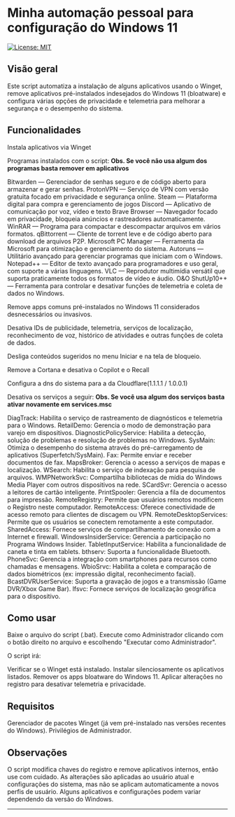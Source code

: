 # Minha automação pessoal para configuração do Windows 11
[![License: MIT](https://img.shields.io/badge/License-MIT-yellow.svg)](https://opensource.org/licenses/MIT)

## Visão geral
Este script automatiza a instalação de alguns aplicativos usando o Winget, remove aplicativos pré-instalados indesejados do Windows 11 (bloatware) e configura várias opções de privacidade e telemetria para melhorar a segurança e o desempenho do sistema.

## Funcionalidades
Instala aplicativos via Winget

Programas instalados com o script:
**Obs. Se você não usa algum dos programas basta remover em aplicativos**

Bitwarden — Gerenciador de senhas seguro e de código aberto para armazenar e gerar senhas.
ProtonVPN — Serviço de VPN com versão gratuita focado em privacidade e segurança online.
Steam — Plataforma digital para compra e gerenciamento de jogos
Discord — Aplicativo de comunicação por voz, vídeo e texto
Brave Browser — Navegador focado em privacidade, bloqueia anúncios e rastreadores automaticamente.
WinRAR — Programa para compactar e descompactar arquivos em vários formatos.
qBittorrent — Cliente de torrent leve e de código aberto para download de arquivos P2P.
Microsoft PC Manager — Ferramenta da Microsoft para otimização e gerenciamento do sistema.
Autoruns — Utilitário avançado para gerenciar programas que iniciam com o Windows.
Notepad++ — Editor de texto avançado para programadores e uso geral, com suporte a várias linguagens.
VLC — Reprodutor multimídia versátil que suporta praticamente todos os formatos de vídeo e áudio.
O&O ShutUp10++ — Ferramenta para controlar e desativar funções de telemetria e coleta de dados no Windows.

Remove apps comuns pré-instalados no Windows 11 considerados desnecessários ou invasivos.

Desativa IDs de publicidade, telemetria, serviços de localização, reconhecimento de voz, histórico de atividades e outras funções de coleta de dados.

Desliga conteúdos sugeridos no menu Iniciar e na tela de bloqueio.

Remove a Cortana e desativa o Copilot e o Recall

Configura a dns do sistema para a da Cloudflare(1.1.1.1 / 1.0.0.1)

Desativa os serviços a seguir:
**Obs. Se você usa algum dos serviços basta ativar novamente em services.msc**

DiagTrack: Habilita o serviço de rastreamento de diagnósticos e telemetria para o Windows.
RetailDemo: Gerencia o modo de demonstração para varejo em dispositivos.
DiagnosticPolicyService: Habilita a detecção, solução de problemas e resolução de problemas no Windows.
SysMain: Otimiza o desempenho do sistema através do pré-carregamento de aplicativos (Superfetch/SysMain).
Fax: Permite enviar e receber documentos de fax.
MapsBroker: Gerencia o acesso a serviços de mapas e localização.
WSearch: Habilita o serviço de indexação para pesquisa de arquivos.
WMPNetworkSvc: Compartilha bibliotecas de mídia do Windows Media Player com outros dispositivos na rede.
SCardSvr: Gerencia o acesso a leitores de cartão inteligente.
PrintSpooler: Gerencia a fila de documentos para impressão.
RemoteRegistry: Permite que usuários remotos modificem o Registro neste computador.
RemoteAccess: Oferece conectividade de acesso remoto para clientes de discagem ou VPN.
RemoteDesktopServices: Permite que os usuários se conectem remotamente a este computador.
SharedAccess: Fornece serviços de compartilhamento de conexão com a Internet e firewall.
WindowsInsiderService: Gerencia a participação no Programa Windows Insider.
TabletInputService: Habilita a funcionalidade de caneta e tinta em tablets.
bthserv: Suporta a funcionalidade Bluetooth.
PhoneSvc: Gerencia a integração com smartphones para recursos como chamadas e mensagens.
WbioSrvc: Habilita a coleta e comparação de dados biométricos (ex: impressão digital, reconhecimento facial).
BcastDVRUserService: Suporta a gravação de jogos e a transmissão (Game DVR/Xbox Game Bar).
lfsvc: Fornece serviços de localização geográfica para o dispositivo.

## Como usar
Baixe o arquivo do script (.bat).
Execute como Administrador clicando com o botão direito no arquivo e escolhendo "Executar como Administrador".

O script irá:

Verificar se o Winget está instalado.
Instalar silenciosamente os aplicativos listados.
Remover os apps bloatware do Windows 11.
Aplicar alterações no registro para desativar telemetria e privacidade.

## Requisitos
Gerenciador de pacotes Winget (já vem pré-instalado nas versões recentes do Windows).
Privilégios de Administrador.

## Observações
O script modifica chaves do registro e remove aplicativos internos, então use com cuidado.
As alterações são aplicadas ao usuário atual e configurações do sistema, mas não se aplicam automaticamente a novos perfis de usuário.
Alguns aplicativos e configurações podem variar dependendo da versão do Windows.

---

